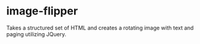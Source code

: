 image-flipper
=============

Takes a structured set of HTML and creates a rotating image with text and paging utilizing JQuery.